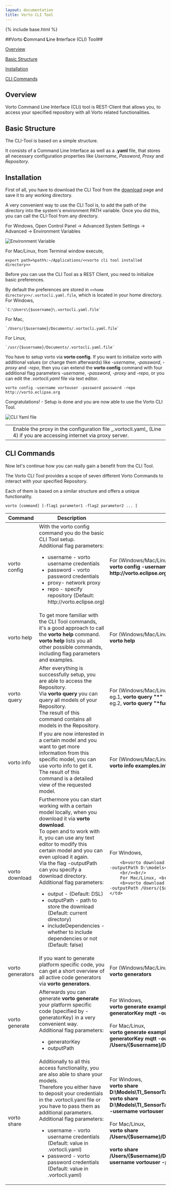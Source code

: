 ```yaml
---
layout: documentation
title: Vorto CLI Tool
---
```

{% include base.html %}

##Vorto **C**ommand **L**ine **I**nterface (CLI) Tool##

[Overview](#overview)

[Basic Structure](#basic-structure)

[Installation](#installation)

[CLI Commands](#cli-commands)


## Overview

Vorto Command Line Interface (CLI) tool is REST-Client that allows you, to access your specified repository with all Vorto related functionalities.

## Basic Structure

The CLI-Tool is based on a simple structure.

It consists of a Command Line Interface as well as a **.yaml** file, that stores all necessary configuration properties like _Username_, _Password_, _Proxy_ and _Repository_.

## Installation

First of all, you have to download the CLI Tool from the <a href="{{ base }}/downloads/index.html">download</a> page and save it to any working directory.

A very convenient way to use the CLI Tool is, to add the path of the directory into the system's environment PATH variable. Once you did this, you can call the CLI-Tool from any directory.

For Windows,
Open Control Panel -> Advanced System Settings -> Advanced -> Environment Variables 

![Environment Variable]({{base}}/img/documentation/cli_evnmt_variable.jpg)

For Mac/Linux, from Terminal window execute,

	export path=%path%:~/Applications/<<vorto cli tool installed directory>>


Before you can use the CLI Tool as a REST Client, you need to initialize basic preferences. 

By default the preferences are stored in `<<home directory>>/.vortocli.yaml.file`, which is located in your home directory.
For Windows,

	`C:\Users\{$username}\.vortocli.yaml.file`

For Mac, 

	`/Users/{$username}/Documents/.vortocli.yaml.file`

For Linux, 

	`/usr/{$username}/Documents/.vortocli.yaml.file`


You have to setup vorto via **vorto config**. If you want to initialize vorto with additional values (or change them afterwards) like _-username_, _-password_, _-proxy_ and _-repo_, then you can extend the **vorto config** command with four additional flag parameters _-username_, _-password_, _-proxy_ and _-repo_, or you can edit the _.vortocli.yaml_ file via text editor. 

	vorto config -username vortouser -password password -repo http://vorto.eclipse.org

Congratulations! - Setup is done and you are now able to use the Vorto CLI Tool.

![CLI Yaml file]({{base}}/img/documentation/yamlfile.jpg)

<table class="table table-bordered">
<tbody>
  <tr>
    <td><i class="fa fa-info-circle info-note"></td>
    <td>Enable the proxy in the configuration file _.vortocli.yaml_ (Line 4) if you are accessing internet via proxy server. </td>
  </tr>
 </tbody>
</table>


## CLI Commands

Now let's continue how you can really gain a benefit from the CLI Tool.

The Vorto CLI Tool provides a scope of seven different Vorto Commands to interact with your specified Repository. 

Each of them is based on a similar structure and offers a unique functionality.

    vorto [command] [-flag1 parameter1 -flag2 parameter2 ... ]

<table class="table table-bordered">
  <thead>
  <tr>
    <th>Command</th>
    <th>Description</th>
    <th>Example</th>
  </tr>
  </thead>
  <tbody>
  <tr>
    <td>vorto config</td>
    <td>With the vorto config command you do the basic CLI Tool setup.<br>Additional flag parameters:<br><ul><li>username - vorto username credentials</li><li>password - vorto password credentials</li><li>proxy- network proxy</li><li>repo - specify repository (Default: http://vorto.eclipse.org)</li></ul></td>
    <td>
	For (Windows/Mac/Linux),<br/>
	<b>vorto config -username vortouser -password password -repo http://vorto.eclipse.org</b></td>
   </tr>
   <tr>
    <td>vorto help</td>
    <td>To get more familiar with the CLI Tool commands, it's a good approach to call the <b>vorto help</b> command.<br><b>vorto help</b> lists you all other possible commands, including flag parameters and examples.</td>
    <td>For (Windows/Mac/Linux),<br/>
	<b>vorto help</b></td>
   </tr>
   <tr>
    <td>vorto query</td>
    <td>After everything is successfully setup, you are able to access the Repository.<br> Via <b>vorto query</b> you can query all models of your Repository.<br>The result of this command contains all models in the Repository.</td>
    <td>
	For (Windows/Mac/Linux),<br/>
		eg.1, <b>vorto query "*"</b><br/>
		eg.2, <b>vorto query "*functionblocks*"</b></td>
   </tr>
    <tr>
    <td>vorto info</td>
    <td>If you are now interested in a certain model and you want to get more information from this specific model, you can use vorto info to get it.<br> The result of this command is a detailed view of the requested model.</td>
    <td>
	For (Windows/Mac/Linux),<br/>
	<b>vorto info examples.informationmodels.TI_SensorTag:1.0.0</b></td>
   </tr>
   <tr>
    <td>vorto download</td>
    <td>Furthermore you can start working with a certain model locally, when you download it via <b>vorto download</b>.<br> To open and to work with it, you can use any text editor to modify this certain model and you can even upload it again.<br>Via the flag -outputPath can you specify a download directory.<br>Additional flag parameters:<br><ul><li>output - (Default: DSL)</li><li>outputPath - path to store the download (Default: current directory)</li><li>includeDependencies - whether to include dependencies or not (Default: false)</li></ul></td>
    <td>
		For Windows, <br/>

		<b>vorto download examples.informationmodels.TI_SensorTag:1.0.0  -outputPath D:\models</b>
		<br/><br/>
		For Mac/Linux, <br/>
		<b>vorto download examples.informationmodels.TI_SensorTag:1.0.0  -outputPath /Users/{$username}/Documents/models/</b>
	</td>

   </tr>
   <tr>
    <td>vorto generators</td>
    <td>If you want to generate platform specific code, you can get a short overview of all active code generators via <b>vorto generators</b>.</td>
    <td>
	For (Windows/Mac/Linux),<br/>
	<b>vorto generators</b></td>
   </tr>
   <tr>
    <td>vorto generate</td>
    <td>Afterwards you can generate <b>vorto generate</b> your platform specific code (specified by -generatorKey) in a very convenient way.<br>Additional flag parameters:<br><ul><li>generatorKey</li><li>outputPath</li></ul></td>
    <td>
	For Windows, <br/>	
	<b>vorto generate examples.informationmodels.TI_SensorTag:1.0.0 -generatorKey mqtt -outputPath D:\models</b>
	<br/><br/>
	For Mac/Linux, <br/>
	<b>vorto generate examples.informationmodels.TI_SensorTag:1.0.0 -generatorKey mqtt -outputPath /Users/{$username}/Documents/models//b>
	</td>
   </tr>
    <tr>
    <td>vorto share</td>
    <td>Additionally to all this access functionality, you are also able to share your models.<br>Therefore you either have to deposit your credentials in the .vortocli.yaml file or you have to pass them as additional parameters.<br>
    Additional flag parameters:<br><ul><li>username - vorto username credentials (Default: value in .vortocli.yaml)</li><li>password - vorto password credentials (Default: value in .vortocli.yaml)</li></ul></td>
    <td>
	For Windows,<br/>
	<b>vorto share D:\Models\TI_SensorTag_CC2650\src\models\TI_SensorTag.infomodel
	</b>
	<br/>
	<b>vorto share D:\Models\TI_SensorTag_CC2650\src\models\TI_SensorTag.infomodel -username vortouser -password password</b>
	<br/><br/>
	For Mac/Linux,<br/>
	<b>vorto share /Users/{$username}/Documents/models/TI_SensorTag.infomodel
	</b>
	<br/><br/>
	<b>vorto share /Users/{$username}/Documents/models/TI_SensorTag.infomodel -username vortouser -password password</b></td>
   </tr>
  </tbody>
</table>
